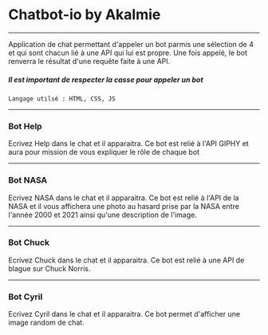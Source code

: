 # Chatbot-io by Akalmie
___
Application de chat permettant d'appeler un bot parmis une sélection de 4 et qui sont chacun lié à une API qui lui est propre. Une fois appelé, le bot renverra le résultat d'une requête faite à une API. 
##### Il est important de respecter la casse pour appeler un bot
    Langage utilsé : HTML, CSS, JS
___
### Bot Help
Ecrivez Help dans le chat et il apparaitra. Ce bot est relié à l'API GIPHY et aura pour mission de vous expliquer le rôle de chaque bot
___
### Bot NASA
Ecrivez NASA dans le chat et il apparaitra. Ce bot est relié à l'API de la NASA et il vous affichera une photo au hasard prise par la NASA entre l'année 2000 et 2021 ainsi qu'une description de l'image.
___
### Bot Chuck
Ecrivez Chuck dans le chat et il apparaitra. Ce bot est relié à une API de blague sur Chuck Norris.
___
### Bot Cyril
Ecrivez Cyril dans le chat et il apparaitra. Ce bot permet d'afficher une image random de chat.
